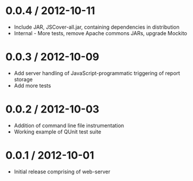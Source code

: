 0.0.4 / 2012-10-11
==================
  * Include JAR, JSCover-all.jar, containing dependencies in distribution
  * Internal - More tests, remove Apache commons JARs, upgrade Mockito

0.0.3 / 2012-10-09
==================
  * Add server handling of JavaScript-programmatic triggering of report storage
  * Add more tests

0.0.2 / 2012-10-03
==================
  * Addition of command line file instrumentation
  * Working example of QUnit test suite

0.0.1 / 2012-10-01
==================
  * Initial release comprising of web-server